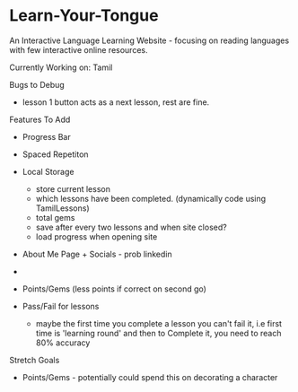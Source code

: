 # Learn-Your-Tongue
An Interactive Language Learning Website - focusing on reading languages with few interactive online resources. 

Currently Working on: Tamil

Bugs to Debug
- lesson 1 button acts as a next lesson, rest are fine.

Features To Add
- Progress Bar
- Spaced Repetiton
- Local Storage
    - store current lesson
    - which lessons have been completed. (dynamically code using TamilLessons)
    - total gems
    - save after every two lessons and when site closed?
    - load progress when opening site 
- About Me Page + Socials - prob linkedin
- 

- Points/Gems (less points if correct on second go)
- Pass/Fail for lessons
    - maybe the first time you complete a lesson you can't fail it, i.e first time is 'learning round' and then to Complete it, you need to reach 80% accuracy


Stretch Goals
- Points/Gems - potentially could spend this on decorating a character